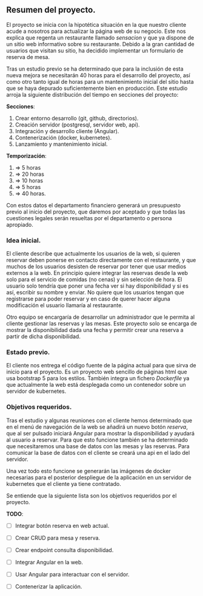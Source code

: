 ## Resumen del proyecto.

El proyecto se inicia con la hipotética situación en la que nuestro cliente acude a nosotros para actualizar la página web de su negocio. Este nos explica que regenta un restaurante llamado _sensacion_ y que ya dispone de un sitio web informativo sobre su restaurante. Debido a la gran cantidad de usuarios que visitan su sitio, ha decidido implementar un formulario de reserva de mesa.

Tras un estudio previo se ha determinado que para la inclusión de esta nueva mejora se necesitarán 40 horas para el desarrollo del proyecto, así como otro tanto igual de horas para un mantenimiento inicial del sitio hasta que se haya depurado suficientemente bien en producción. Este estudio arroja la siguiente distribución del tiempo en secciones del proyecto:

**Secciones**:
1. Crear entorno desarrollo (git, github, directorios).
2. Creación servidor (postgresql, servidor web, api).
3. Integración y desarrollo cliente (Angular).
4. Contenerización (docker, kubernetes).
5. Lanzamiento y mantenimiento inicial.

**Temporización**:
1. => 5 horas
2. => 20 horas
3. => 10 horas
4. => 5 horas
5. => 40 horas.

Con estos datos el departamento financiero generará un presupuesto previo al inicio del proyecto, que daremos por aceptado y que todas las cuestiones legales serán resueltas por el departamento o persona apropiado.

### Idea inicial.

El cliente describe que actualmente los usuarios de la web, si quieren reservar deben ponerse en contacto directamente con el restaurante, y que muchos de los usuarios desisten de reservar por tener que usar medios externos a la web. En principio quiere integrar las reservas desde la web solo para el servicio de comidas (no cenas) y sin selección de hora. El usuario solo tendría que poner una fecha ver si hay disponibilidad y si es así, escribir su nombre y enviar. No quiere que los usuarios tengan que registrarse para poder reservar y en caso de querer hacer alguna modificación el usuario llamaría al restaurante.

Otro equipo se encargaría de desarrollar un administrador que le permita al cliente gestionar las reservas y las mesas. Este proyecto solo se encarga de mostrar la disponibilidad dada una fecha y permitir crear una reserva a partir de dicha disponibilidad.

### Estado previo.

El cliente nos entrega el código fuente de la página actual para que sirva de inicio para el proyecto. Es un proyecto web sencillo de páginas html que usa bootstrap 5 para los estilos. También integra un fichero _Dockerfile_ ya que actualmente la web está desplegada como un contenedor sobre un servidor de kubernetes.

### Objetivos requeridos.

Tras el estudio y algunas reuniones con el cliente hemos determinado que en el menú de navegación de la web se añadirá un nuevo botón _reserva_, que al ser pulsado iniciará Angular para mostrar la disponibilidad y ayudará al usuario a reservar. Para que esto funcione también se ha determinado que necesitaremos una base de datos con las mesas y las reservas. Para comunicar la base de datos con el cliente se creará una api en el lado del servidor.

Una vez todo esto funcione se generarán las imágenes de docker necesarias para el posterior despliegue de la aplicación en un servidor de kubernetes que el cliente ya tiene contratado.

Se entiende que la siguiente lista son los objetivos requeridos por el proyecto.

**TODO**:
- [ ] Integrar botón reserva en web actual.
- [ ] Crear CRUD para mesa y reserva.
- [ ] Crear endpoint consulta disponibilidad.
- [ ] Integrar Angular en la web.
- [ ] Usar Angular para interactuar con el servidor.
- [ ] Contenerizar la aplicación.

